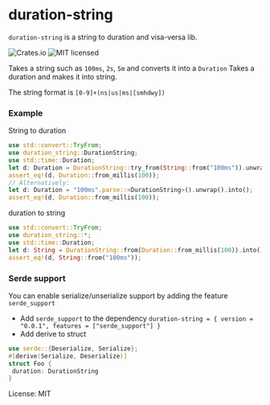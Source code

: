 # duration-string

`duration-string` is a string to duration and visa-versa lib.

![Crates.io](https://img.shields.io/crates/v/duration-string.svg)
![MIT licensed](https://img.shields.io/badge/license-MIT-blue.svg)

Takes a string such as `100ms`, `2s`, `5m` and converts it into a `Duration`
Takes a duration and makes it into string.

The string format is `[0-9]+(ns|us|ms|[smhdwy])`

### Example

String to duration
```rust
use std::convert::TryFrom;
use duration_string::DurationString;
use std::time::Duration;
let d: Duration = DurationString::try_from(String::from("100ms")).unwrap().into();
assert_eq!(d, Duration::from_millis(100));
// Alternatively:
let d: Duration = "100ms".parse::<DurationString>().unwrap().into();
assert_eq!(d, Duration::from_millis(100));
```
duration to string
```rust
use std::convert::TryFrom;
use duration_string::*;
use std::time::Duration;
let d: String = DurationString::from(Duration::from_millis(100)).into();
assert_eq!(d, String::from("100ms"));
```

### Serde support
You can enable serialize/unserialize support by adding the feature `serde_support`
- Add `serde_support` to the dependency
`duration-string = { version = "0.0.1", features = ["serde_support"] }`
- Add derive to struct
```rust
use serde::{Deserialize, Serialize};
#[derive(Serialize, Deserialize)]
struct Foo {
 duration: DurationString
}
```

License: MIT
